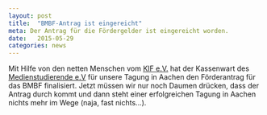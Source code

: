 ```yaml
---
layout: post
title:  "BMBF-Antrag ist eingereicht"
meta: Der Antrag für die Fördergelder ist eingereicht worden.
date:   2015-05-29
categories: news
---
```

Mit Hilfe von den netten Menschen vom [KIF e.V.](https://kif.fsinf.de/wiki/Hauptseite "Homepage der KIF") hat der Kassenwart des [Medienstudierende e.V](http://www.medienstudierende.eu "Homepage des MeStu e.V.") für unsere Tagung in Aachen den Förderantrag für das BMBF finalisiert. Jetzt müssen wir nur noch Daumen drücken, dass der Antrag durch kommt und dann steht einer erfolgreichen Tagung in Aachen nichts mehr im Wege (naja, fast nichts...).

